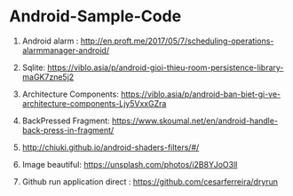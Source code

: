 # Android-Sample-Code

1. Android alarm : http://en.proft.me/2017/05/7/scheduling-operations-alarmmanager-android/

2. Sqlite: https://viblo.asia/p/android-gioi-thieu-room-persistence-library-maGK7zne5j2

3. Architecture Components: https://viblo.asia/p/android-ban-biet-gi-ve-architecture-components-Ljy5VxxGZra

4. BackPressed Fragment: https://www.skoumal.net/en/android-handle-back-press-in-fragment/

5. http://chiuki.github.io/android-shaders-filters/#/

6. Image beautiful: https://unsplash.com/photos/i2B8YJoO3lI

7. Github run application direct : https://github.com/cesarferreira/dryrun 
